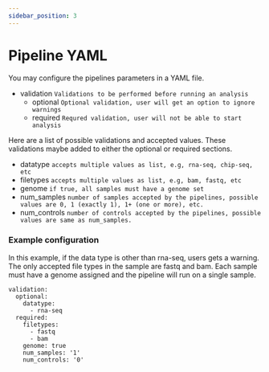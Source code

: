 ```yaml
---
sidebar_position: 3
---
```


# Pipeline YAML 

You may configure the pipelines parameters in a YAML file.

- validation `Validations to be performed before running an analysis`
  - optional `Optional validation, user will get an option to ignore warnings`
  - required `Requred validation, user will not be able to start analysis`

Here are a list of possible validations and accepted values. These validations
maybe added to either the optional or required sections.

- datatype `accepts multiple values as list, e.g, rna-seq, chip-seq, etc`
- filetypes `accepts multiple values as list, e.g, bam, fastq, etc`
- genome `if true, all samples must have a genome set`
- num_samples `number of samples accepted by the pipelines, possible values are 0, 1 (exactly 1), 1+ (one or more), etc.`
- num_controls `number of controls accepted by the pipelines, possible values are same as num_samples.`


### Example configuration
In this example, if the data type is other than rna-seq, users gets a warning.
The only accepted file types in the sample are fastq and bam. Each sample must
have a genome assigned and the pipeline will run on a single sample.

```
validation:
  optional:
    datatype:
      - rna-seq
  required:
    filetypes:
      - fastq
      - bam
    genome: true
    num_samples: '1'
    num_controls: '0'
```

